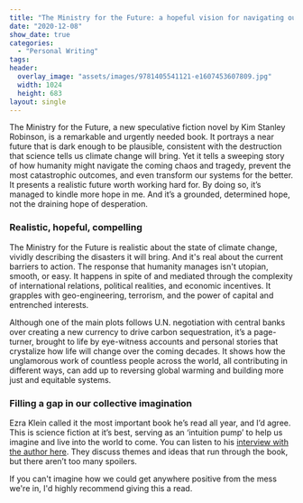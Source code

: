 ```yaml
---
title: "The Ministry for the Future: a hopeful vision for navigating our dire situation"
date: "2020-12-08"
show_date: true
categories: 
  - "Personal Writing"
tags: 
header:
  overlay_image: "assets/images/9781405541121-e1607453607809.jpg"
  width: 1024
  height: 683
layout: single
---
```


The Ministry for the Future, a new speculative fiction novel by Kim Stanley Robinson, is a remarkable and urgently needed book. It portrays a near future that is dark enough to be plausible, consistent with the destruction that science tells us climate change will bring. Yet it tells a sweeping story of how humanity might navigate the coming chaos and tragedy, prevent the most catastrophic outcomes, and even transform our systems for the better. It presents a realistic future worth working hard for. By doing so, it’s managed to kindle more hope in me. And it’s a grounded, determined hope, not the draining hope of desperation.

### Realistic, hopeful, compelling

The Ministry for the Future is realistic about the state of climate change, vividly describing the disasters it will bring. And it's real about the current barriers to action. The response that humanity manages isn't utopian, smooth, or easy. It happens in spite of and mediated through the complexity of international relations, political realities, and economic incentives. It grapples with geo-engineering, terrorism, and the power of capital and entrenched interests.

Although one of the main plots follows U.N. negotiation with central banks over creating a new currency to drive carbon sequestration, it’s a page-turner, brought to life by eye-witness accounts and personal stories that crystalize how life will change over the coming decades. It shows how the unglamorous work of countless people across the world, all contributing in different ways, can add up to reversing global warming and building more just and equitable systems.

### Filling a gap in our collective imagination

Ezra Klein called it the most important book he’s read all year, and I’d agree. This is science fiction at it’s best, serving as an ‘intuition pump’ to help us imagine and live into the world to come. You can listen to his [interview with the author here](https://www.vox.com/2020/11/30/21726563/kim-stanley-robinson-the-ezra-klein-show-climate-change). They discuss themes and ideas that run through the book, but there aren’t too many spoilers.

If you can't imagine how we could get anywhere positive from the mess we're in, I'd highly recommend giving this a read.
